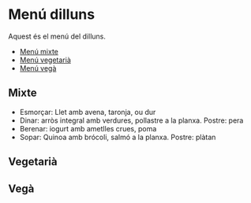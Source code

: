 # Menú dilluns

Aquest és el menú del dilluns.
- [Menú mixte](#mixte)
- [Menú vegetarià](#vegetaria)
- [Menú vegà](#vega)

## Mixte
- Esmorçar: Llet amb avena, taronja, ou dur
- Dinar: arròs integral amb verdures, pollastre a la planxa. Postre: pera
- Berenar: iogurt amb ametlles crues, poma
- Sopar: Quinoa amb brócoli, salmó a la planxa. Postre: plàtan

## Vegetarià

## Vegà
